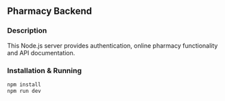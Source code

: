 ## Pharmacy Backend

### Description

This Node.js server provides authentication, online pharmacy functionality and API documentation.

### Installation & Running

```bash
npm install
npm run dev
```
